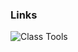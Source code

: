 ### Links

![Class Tools](https://github.com/EmanuelQuintino/Web-Development-Course/tree/main/4-Tools)
